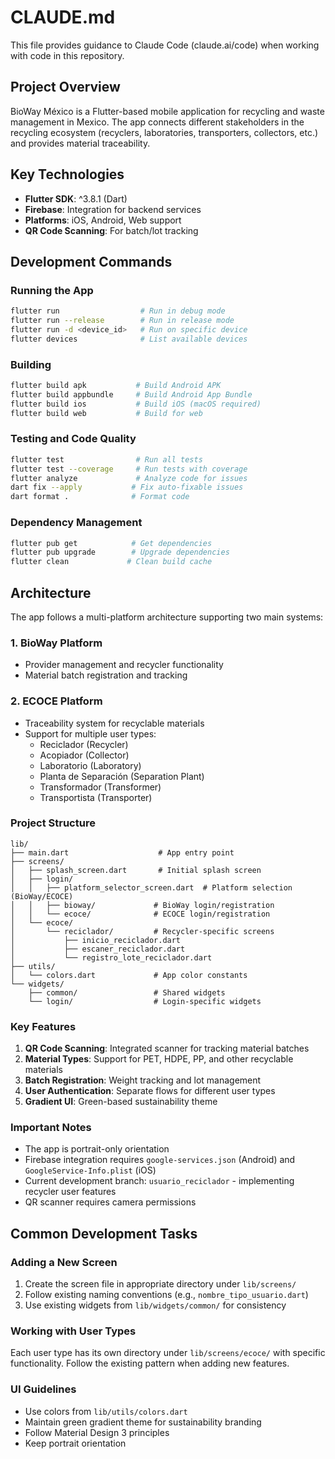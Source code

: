 # CLAUDE.md

This file provides guidance to Claude Code (claude.ai/code) when working with code in this repository.

## Project Overview

BioWay México is a Flutter-based mobile application for recycling and waste management in Mexico. The app connects different stakeholders in the recycling ecosystem (recyclers, laboratories, transporters, collectors, etc.) and provides material traceability.

## Key Technologies

- **Flutter SDK**: ^3.8.1 (Dart)
- **Firebase**: Integration for backend services
- **Platforms**: iOS, Android, Web support
- **QR Code Scanning**: For batch/lot tracking

## Development Commands

### Running the App
```bash
flutter run                  # Run in debug mode
flutter run --release        # Run in release mode
flutter run -d <device_id>   # Run on specific device
flutter devices              # List available devices
```

### Building
```bash
flutter build apk           # Build Android APK
flutter build appbundle     # Build Android App Bundle
flutter build ios           # Build iOS (macOS required)
flutter build web           # Build for web
```

### Testing and Code Quality
```bash
flutter test                # Run all tests
flutter test --coverage     # Run tests with coverage
flutter analyze             # Analyze code for issues
dart fix --apply           # Fix auto-fixable issues
dart format .              # Format code
```

### Dependency Management
```bash
flutter pub get            # Get dependencies
flutter pub upgrade        # Upgrade dependencies
flutter clean             # Clean build cache
```

## Architecture

The app follows a multi-platform architecture supporting two main systems:

### 1. BioWay Platform
- Provider management and recycler functionality
- Material batch registration and tracking

### 2. ECOCE Platform
- Traceability system for recyclable materials
- Support for multiple user types:
  - Reciclador (Recycler)
  - Acopiador (Collector)
  - Laboratorio (Laboratory)
  - Planta de Separación (Separation Plant)
  - Transformador (Transformer)
  - Transportista (Transporter)

### Project Structure
```
lib/
├── main.dart                    # App entry point
├── screens/
│   ├── splash_screen.dart       # Initial splash screen
│   ├── login/
│   │   ├── platform_selector_screen.dart  # Platform selection (BioWay/ECOCE)
│   │   ├── bioway/             # BioWay login/registration
│   │   └── ecoce/              # ECOCE login/registration
│   └── ecoce/
│       └── reciclador/         # Recycler-specific screens
│           ├── inicio_reciclador.dart
│           ├── escaner_reciclador.dart
│           └── registro_lote_reciclador.dart
├── utils/
│   └── colors.dart             # App color constants
└── widgets/
    ├── common/                 # Shared widgets
    └── login/                  # Login-specific widgets
```

### Key Features

1. **QR Code Scanning**: Integrated scanner for tracking material batches
2. **Material Types**: Support for PET, HDPE, PP, and other recyclable materials
3. **Batch Registration**: Weight tracking and lot management
4. **User Authentication**: Separate flows for different user types
5. **Gradient UI**: Green-based sustainability theme

### Important Notes

- The app is portrait-only orientation
- Firebase integration requires `google-services.json` (Android) and `GoogleService-Info.plist` (iOS)
- Current development branch: `usuario_reciclador` - implementing recycler user features
- QR scanner requires camera permissions

## Common Development Tasks

### Adding a New Screen
1. Create the screen file in appropriate directory under `lib/screens/`
2. Follow existing naming conventions (e.g., `nombre_tipo_usuario.dart`)
3. Use existing widgets from `lib/widgets/common/` for consistency

### Working with User Types
Each user type has its own directory under `lib/screens/ecoce/` with specific functionality. Follow the existing pattern when adding new features.

### UI Guidelines
- Use colors from `lib/utils/colors.dart`
- Maintain green gradient theme for sustainability branding
- Follow Material Design 3 principles
- Keep portrait orientation